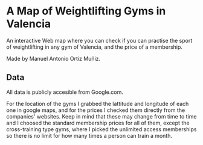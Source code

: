 # A Map of Weightlifting Gyms in Valencia

An interactive Web map where you can check if you can practise the sport of weightlifting in any gym of Valencia, and the price of a membership.

Made by Manuel Antonio Ortiz Muñiz.

## Data

All data is publicly accesible from Google.com.

For the location of the gyms I grabbed the lattitude and longitude of each one in google maps, and for the prices I checked them directly from the companies' websites. Keep in mind that these may change from time to time and I choosed the standard membership prices for all of them, except the cross-training type gyms, where I picked the unlimited access memberships so there is no limit for how many times a person can train a month.
